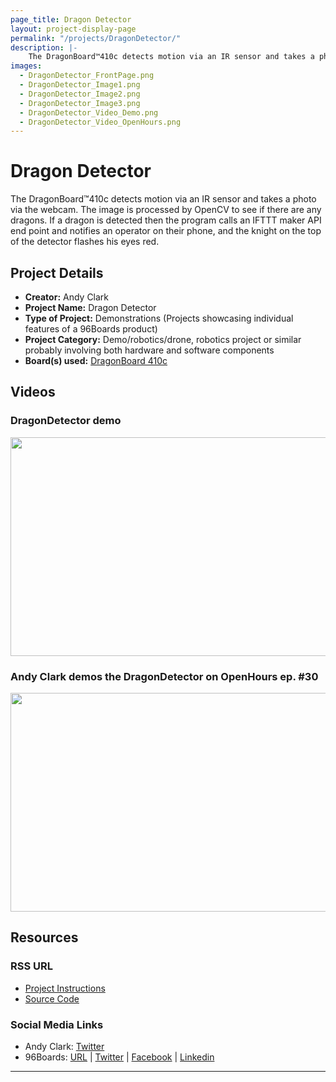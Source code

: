 ```yaml
---
page_title: Dragon Detector
layout: project-display-page
permalink: "/projects/DragonDetector/"
description: |-
    The DragonBoard™410c detects motion via an IR sensor and takes a photo via the webcam. The image is processed by OpenCV to see if there are any dragons. If a dragon is detected then the program calls an IFTTT maker API end point and notifies an operator on their phone, and the knight on the top of the detector flashes his eyes red.
images:
  - DragonDetector_FrontPage.png
  - DragonDetector_Image1.png
  - DragonDetector_Image2.png
  - DragonDetector_Image3.png
  - DragonDetector_Video_Demo.png
  - DragonDetector_Video_OpenHours.png
---
```

# Dragon Detector

The DragonBoard™410c detects motion via an IR sensor and takes a photo via the webcam. The image is processed by OpenCV to see if there are any dragons. If a dragon is detected then the program calls an IFTTT maker API end point and notifies an operator on their phone, and the knight on the top of the detector flashes his eyes red.

## Project Details

- **Creator:** Andy Clark
- **Project Name:** Dragon Detector
- **Type of Project:** Demonstrations (Projects showcasing individual features of a 96Boards product)
- **Project Category:** Demo/robotics/drone, robotics project or similar probably involving both hardware and software components
- **Board(s) used:** [DragonBoard 410c](http://www.96boards.org/product/dragonboard410c/)

## Videos

### DragonDetector demo

[<img src="../view/DragonDetector/Images/DragonDetector_Video_Demo.png?raw=true" data-canonical-src="../view/DragonDetector/Images/DragonDetector_Video_Demo.png?raw=true" width="600" height="350" />](https://youtu.be/9NGkGyWplvQ)

### Andy Clark demos the DragonDetector on OpenHours ep. #30

[<img src="../view/DragonDetector/Images/DragonDetector_Video_OpenHours.png?raw=true" data-canonical-src="../view/DragonDetector/Images/DragonDetector_Video_OpenHours.png?raw=true" width="600" height="350" />](https://youtu.be/njMXCPLmPT4?list=PL-NF6S9MM_W1QBjUc2B5Pg502bz7qslxk)

## Resources

### RSS URL

- [Project Instructions](http://workshopshed.com/2016/06/boxing-the-dragon/)
- [Source Code](https://github.com/Workshopshed/Dragon)

### Social Media Links

- Andy Clark: [Twitter](https://twitter.com/Workshopshed)
- 96Boards: [URL](http://www.96boards.org/) &#124; [Twitter](https://twitter.com/96boards) &#124; [Facebook](https://www.facebook.com/96Boards) &#124; [Linkedin](https://www.linkedin.com/showcase/6637095/)


***
